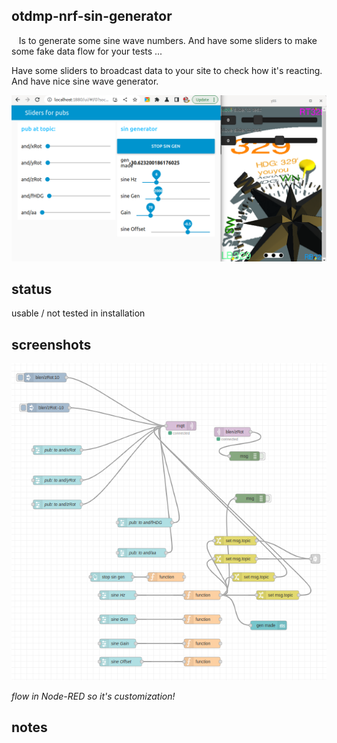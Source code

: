 ## otdmp-nrf-sin-generator

   Is to generate some sine wave numbers. And have some sliders to make some fake data flow for your tests ...

Have some sliders to broadcast data to your site to check how it's reacting. And have nice sine wave generator. 

![](./ss_node-ui-and-yss.png)

## status

usable / not tested in installation 

## screenshots

![](./ss_flow.png)

*flow in Node-RED so it's customization!*

## notes
